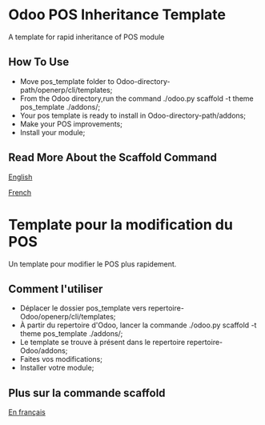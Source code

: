 Odoo POS Inheritance Template
=============================


A template for rapid inheritance of POS module 


How To Use
----------

- Move pos_template folder to Odoo-directory-path/openerp/cli/templates;
- From the Odoo directory,run the command ./odoo.py scaffold -t theme pos_template ./addons/;
- Your pos template is ready to install in Odoo-directory-path/addons;
- Make your POS improvements;
- Install your module;

Read More About the Scaffold Command
--------------------------------

[English](https://www.odoo.com/documentation/8.0/reference/cmdline.html)

[French](http://www.y-note.cm/debuter-avec-odoo-creer-un-module-en-une-commande/)

 
Template pour la modification du POS
====================================


Un template pour modifier le POS plus rapidement.


Comment l'utiliser
------------------

- Déplacer le dossier pos_template vers repertoire-Odoo/openerp/cli/templates;
- À partir du repertoire d'Odoo, lancer la commande ./odoo.py scaffold -t theme pos_template ./addons/;
- Le template se trouve à présent dans le repertoire repertoire-Odoo/addons;
- Faites vos modifications;
- Installer votre module;

Plus sur la commande scaffold
-----------------------------

[En français](http://www.y-note.cm/debuter-avec-odoo-creer-un-module-en-une-commande/)
 




